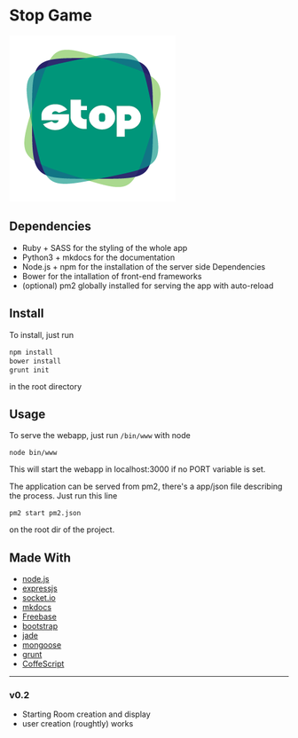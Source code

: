 Stop Game
=========

![GitHub Logo](/public/images/StopLogo_300x300.png)

## Dependencies

- Ruby + SASS for the styling of the whole app
- Python3 + mkdocs for the documentation
- Node.js + npm for the installation of the server side Dependencies
- Bower for the intallation of front-end frameworks
- (optional) pm2 globally installed for serving the app with auto-reload

## Install

To install, just run

	npm install
	bower install
	grunt init

in the root directory

## Usage

To serve the webapp, just run `/bin/www` with node

	node bin/www

This will start the webapp in localhost:3000 if no PORT variable is set.

The application can be served from pm2, there's a app/json file describing the process. Just run this line

	pm2 start pm2.json

on the root dir of the project.

## Made With

- [node.js](https://nodejs.org/en/)
- [expressjs](http://expressjs.com/)
- [socket.io](http://socket.io/)
- [mkdocs](http://www.mkdocs.org/)
- [Freebase](https://www.freebase.com/)
- [bootstrap](http://getbootstrap.com/)
- [jade](http://jade-lang.com/)
- [mongoose](http://mongoosejs.com/)
- [grunt](http://gruntjs.com/)
- [CoffeScript](http://coffeescript.org/)

____

### v0.2

- Starting Room creation and display
- user creation (roughtly) works
